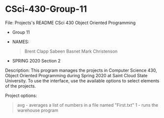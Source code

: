 # CSci-430-Group-11

File: Projects's README
CSci 430 Object Oriented Programming
  - Group 11
  - NAMES:
     > Brent Clapp
     > Sabeen Basnet
     > Mark Christenson

  - SPRING 2020 Section 2

Description: This program manages the projects in Computer Science 430, Object Oriented Programming during Spring 2020 at 
Saint Cloud State University.  To use the interface, use the available options to select elements of the projects.

Project options:
  > avg - averages a list of numbers in a file named "First.txt"
  > 1 - runs the warehouse program 
